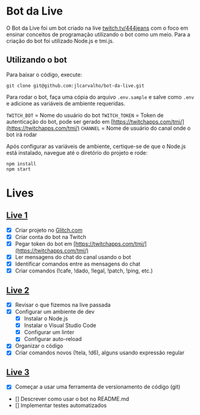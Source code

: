 # Bot da Live

O Bot da Live foi um bot criado na live [twitch.tv/444jeans](https://www.twitch.tv/444jeans) com o foco em ensinar
conceitos de programação utilizando o bot como um meio. Para a criação do bot foi utilizado Node.js e tmi.js.

## Utilizando o bot

Para baixar o código, execute:

```
git clone git@github.com:jlcarvalho/bot-da-live.git
```

Para rodar o bot, faça uma cópia do arquivo `.env.sample` e salve como `.env` e adicione as variáveis de ambiente requeridas.

`TWITCH_BOT` = Nome do usuário do bot
`TWITCH_TOKEN` = Token de autenticação do bot, pode ser gerado em [https://twitchapps.com/tmi/](https://twitchapps.com/tmi/)
`CHANNEL` = Nome de usuário do canal onde o bot irá rodar

Após configurar as variáveis de ambiente, certique-se de que o Node.js está instalado, navegue até o diretório do projeto e rode:

```
npm install
npm start
```

# Lives

## [Live 1](https://www.twitch.tv/videos/1241757315)

- [x] Criar projeto no [Glitch.com](https://glitch.com/edit/#!/tasty-hilarious-protoceratops)
- [x] Criar conta do bot na Twitch
- [x] Pegar token do bot em [https://twitchapps.com/tmi/](https://twitchapps.com/tmi/)
- [x] Ler mensagens do chat do canal usando o bot
- [x] Identificar comandos entre as mensagens do chat
- [x] Criar comandos (!cafe, !dado, !legal, !patch, !ping, etc.)

## [Live 2](https://www.twitch.tv/videos/1246182038)
- [x] Revisar o que fizemos na live passada
- [x] Configurar um ambiente de dev
  - [x] Instalar o Node.js
  - [x] Instalar o Visual Studio Code
  - [x] Configurar um linter
  - [x] Configurar auto-reload
- [x] Organizar o código
- [x] Criar comandos novos (!tela, !d6), alguns usando expressão regular

## [Live 3](https://www.twitch.tv/videos/1248226005)
- [x] Começar a usar uma ferramenta de versionamento de código (git)
- [] Descrever como usar o bot no README.md
- [] Implementar testes automatizados